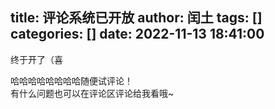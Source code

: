 title: 评论系统已开放
author: 闰土
tags: []
categories: []
date: 2022-11-13 18:41:00
---
终于开了（喜    
<!-- more -->
哈哈哈哈哈哈哈哈随便试评论！    
有什么问题也可以在评论区评论给我看哦~    